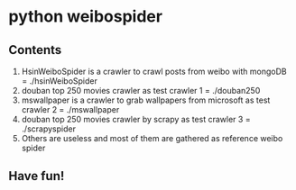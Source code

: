 # python weibospider

## Contents

1. HsinWeiboSpider is a crawler to crawl posts from weibo with mongoDB = ./hsinWeiboSpider  
2. douban top 250 movies crawler as test crawler 1 = ./douban250  
3. mswallpaper is a crawler to grab wallpapers from microsoft as test crawler 2 = ./mswallpaper  
4. douban top 250 movies crawler by scrapy as test crawler 3 = ./scrapyspider  
5. Others are useless and most of them are gathered as reference weibo spider


## Have fun!